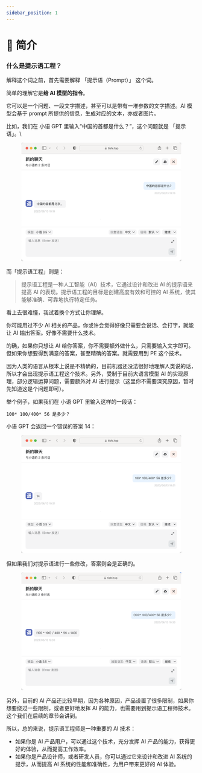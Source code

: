 ```yaml
---
sidebar_position: 1
---
```


# 📝 简介

### 什么是提示语工程？

解释这个词之前，首先需要解释 「提示语（Prompt）」 这个词。

简单的理解它是**给 AI 模型的指令**。

它可以是一个问题、一段文字描述，甚至可以是带有一堆参数的文字描述。AI 模型会基于 prompt 所提供的信息，生成对应的文本，亦或者图片。

比如，我们在 小语 GPT 里输入“中国的首都是什么？”，这个问题就是 「提示语」。\


<figure><img src="../.gitbook/assets/image (11).png" alt=""><figcaption></figcaption></figure>

而「提示语工程」则是：

> 提示语工程是一种人工智能（AI）技术，它通过设计和改进 AI 的提示语来提高 AI 的表现。提示语工程的目标是创建高度有效和可控的 AI 系统，使其能够准确、可靠地执行特定任务。

看上去很难懂，我试着换个方式让你理解。

你可能用过不少 AI 相关的产品，你或许会觉得好像只需要会说话、会打字，就能让 AI 输出答案。好像不需要什么技术。

的确，如果你只想让 AI 给你答案，你不需要额外做什么，只需要输入文字即可。但如果你想要得到满意的答案，甚至精确的答案。就需要用到 PE 这个技术。

因为人类的语言从根本上说是不精确的，目前机器还没法很好地理解人类说的话，所以才会出现提示语工程这个技术。另外，受制于目前大语言模型 AI 的实现原理，部分逻辑运算问题，需要额外对 AI 进行提示（这里你不需要深究原因，暂时先知道这是个问题即可）。

举个例子，如果我们在 小语 GPT 里输入这样的一段话：

```other
100* 100/400* 56 是多少？
```

小语 GPT 会返回一个错误的答案 14：

<figure><img src="../.gitbook/assets/image (16).png" alt=""><figcaption></figcaption></figure>

但如果我们对提示语进行一些修改，答案则会是正确的。

<figure><img src="../.gitbook/assets/image (22).png" alt=""><figcaption></figcaption></figure>

另外，目前的 AI 产品还比较早期，因为各种原因，产品设置了很多限制，如果你想要绕过一些限制，或者更好地发挥 AI 的能力，也需要用到提示语工程师技术。这个我们在后续的章节会讲到。

所以，总的来说，提示语工程师是一种重要的 AI 技术：

* 如果你是 AI 产品用户，可以通过这个技术，充分发挥 AI 产品的能力，获得更好的体验，从而提高工作效率。
* 如果你是产品设计师，或者研发人员，你可以通过它来设计和改进 AI 系统的提示，从而提高 AI 系统的性能和准确性，为用户带来更好的 AI 体验。

